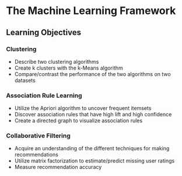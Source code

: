 # The Machine Learning Framework

## Learning Objectives

### Clustering
* Describe two clustering algorithms 
* Create k clusters with the k-Means algorithm
* Compare/contrast the performance of the two algorithms on two datasets 

### Association Rule Learning
* Utilize the Apriori algorithm to uncover frequent itemsets
* Discover association rules that have high lift and high confidence
* Create a directed graph to visualize association rules

### Collaborative Filtering
* Acquire an understanding of the different techniques for making recommendations
* Utilize matrix factorization to estimate/predict missing user ratings
* Measure recommendation accuracy